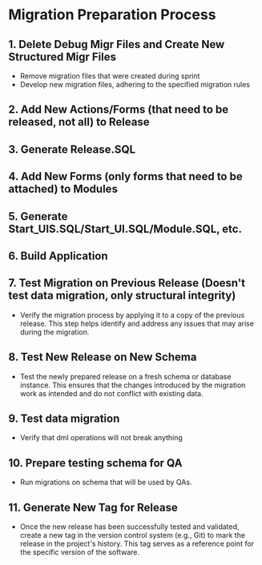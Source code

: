 # Migration Preparation Process

## 1. Delete Debug Migr Files and Create New Structured Migr Files
   - Remove migration files that were created during sprint
   - Develop new migration files, adhering to the specified migration rules

## 2. Add New Actions/Forms (that need to be released, not all) to Release

## 3. Generate Release.SQL

## 4. Add New Forms (only forms that need to be attached) to Modules

## 5. Generate Start_UIS.SQL/Start_UI.SQL/Module.SQL, etc.

## 6. Build Application

## 7. Test Migration on Previous Release (Doesn't test data migration, only structural integrity)
   - Verify the migration process by applying it to a copy of the previous release. This step helps identify and address any issues that may arise during the migration.

## 8. Test New Release on New Schema
   - Test the newly prepared release on a fresh schema or database instance. This ensures that the changes introduced by the migration work as intended and do not conflict with existing data.

## 9. Test data migration
   - Verify that dml operations will not break anything

## 10. Prepare testing schema for QA
   - Run migrations on schema that will be used by QAs.

## 11. Generate New Tag for Release
   - Once the new release has been successfully tested and validated, create a new tag in the version control system (e.g., Git) to mark the release in the project's history. This tag serves as a reference point for the specific version of the software.